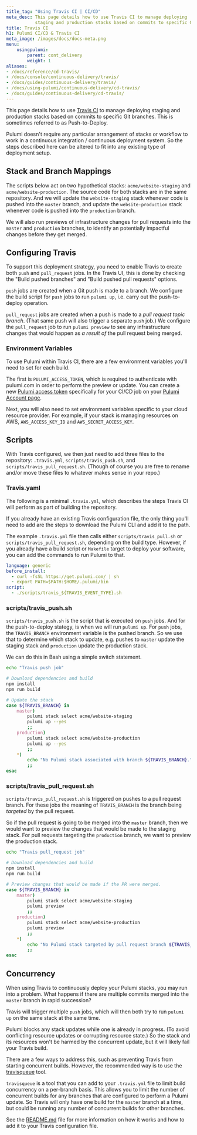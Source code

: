 ```yaml
---
title_tag: "Using Travis CI | CI/CD"
meta_desc: This page details how to use Travis CI to manage deploying
           staging and production stacks based on commits to specific Git branches.
title: Travis CI
h1: Pulumi CI/CD & Travis CI
meta_image: /images/docs/docs-meta.png
menu:
    usingpulumi:
        parent: cont_delivery
        weight: 1
aliases:
- /docs/reference/cd-travis/
- /docs/console/continuous-delivery/travis/
- /docs/guides/continuous-delivery/travis/
- /docs/using-pulumi/continuous-delivery/cd-travis/
- /docs/guides/continuous-delivery/cd-travis/
---
```


This page details how to use [Travis CI](https://travis-ci.com/) to manage deploying
staging and production stacks based on commits to specific Git branches. This is sometimes
referred to as Push-to-Deploy.

Pulumi doesn't require any particular arrangement of stacks or workflow to work in a
continuous integration / continuous deployment system. So the steps described here can be
altered to fit into any existing type of deployment setup.

## Stack and Branch Mappings

The scripts below act on two hypothetical stacks: `acme/website-staging` and
`acme/website-production`. The source code for both stacks are in the same repository. And we will
update the `website-staging` stack whenever code is pushed into the `master` branch, and update the
`website-production` stack whenever code is pushed into the `production` branch.

We will also run previews of infrastructure changes for pull requests into the `master` and
`production` branches, to identify an potentially impactful changes before they get merged.

## Configuring Travis

To support this deployment strategy, you need to enable Travis to create both `push` and
`pull_request` jobs. In the Travis UI, this is done by checking the "Build pushed branches" and
"Build pushed pull requests" options.

`push` jobs are created when a Git push is made to a branch. We configure the build script for
`push` jobs to run `pulumi up`, i.e. carry out the push-to-deploy operation.

`pull_request` jobs are created when a push is made to a _pull request topic branch_. (That same
push will also trigger a separate `push` job.) We configure the `pull_request` job to run
`pulumi preview` to see any infrastructure changes that would happen as _a result of_ the pull
request being merged.

### Environment Variables

To use Pulumi within Travis CI, there are a few environment variables you'll need to set for each
build.

The first is `PULUMI_ACCESS_TOKEN`, which is required to authenticate with pulumi.com in order to
perform the preview or update. You can create a new
[Pulumi access token](/docs/pulumi-cloud/accounts#access-tokens) specifically for your
CI/CD job on your [Pulumi Account page](https://app.pulumi.com/account/tokens).

Next, you will also need to set environment variables specific to your cloud resource provider.
For example, if your stack is managing resources on AWS, `AWS_ACCESS_KEY_ID` and
`AWS_SECRET_ACCESS_KEY`.

## Scripts

With Travis configured, we then just need to add three files to the repository:
`.travis.yml`, `scripts/travis_push.sh`, and `scripts/travis_pull_request.sh`. (Though of course
you are free to rename and/or move these files to whatever makes sense in your repo.)

### Travis.yaml

The following is a minimal `.travis.yml`, which describes the steps Travis CI will perform as part
of building the repository.

If you already have an existing Travis configuration file, the only thing you'll need to add are
the steps to download the Pulumi CLI and add it to the path.

The example `.travis.yml` file then calls either `scripts/travis_pull.sh` or
`scripts/travis_pull_request.sh`, depending on the build type. However, if you already have a
build script or `Makefile` target to deploy your software, you can add the commands
to run Pulumi to that.

```yaml
language: generic
before_install:
  - curl -fsSL https://get.pulumi.com/ | sh
  - export PATH=$PATH:$HOME/.pulumi/bin
script:
  - ./scripts/travis_${TRAVIS_EVENT_TYPE}.sh
```

### scripts/travis_push.sh

`scripts/travis_push.sh` is the script that is executed on `push` jobs. And for the push-to-deploy stategy,
is when we will run `pulumi up`. For `push` jobs, the `TRAVIS_BRANCH` environment variable is the
pushed branch. So we use that to determine which stack to update, e.g. pushes to `master` update the
staging stack and `production` update the production stack.

We can do this in Bash using a simple switch statement.

```bash
echo "Travis push job"

# Download dependencies and build
npm install
npm run build

# Update the stack
case ${TRAVIS_BRANCH} in
    master)
        pulumi stack select acme/website-staging
        pulumi up --yes
        ;;
    production)
        pulumi stack select acme/website-production
        pulumi up --yes
        ;;
    *)
        echo "No Pulumi stack associated with branch ${TRAVIS_BRANCH}."
        ;;
esac
```

### scripts/travis_pull_request.sh

`scripts/travis_pull_request.sh` is triggered on pushes to a pull request branch. For these jobs
the meaning of `TRAVIS_BRANCH` is the branch being _targeted_ by the pull request.

So if the pull request is going to be merged into the `master` branch, then we would want to
preview the changes that would be made to the staging stack. For pull requests targeting the
`production` branch, we want to preview the production stack.

```bash
echo "Travis pull_request job"

# Download dependencies and build
npm install
npm run build

# Preview changes that would be made if the PR were merged.
case ${TRAVIS_BRANCH} in
    master)
        pulumi stack select acme/website-staging
        pulumi preview
        ;;
    production)
        pulumi stack select acme/website-production
        pulumi preview
        ;;
    *)
        echo "No Pulumi stack targeted by pull request branch ${TRAVIS_BRANCH}."
        ;;
esac
```

## Concurrency

When using Travis to continuously deploy your Pulumi stacks, you may run into a problem. What
happens if there are multiple commits merged into the `master` branch in rapid succession?

Travis will trigger multiple `push` jobs, which will then both try to run `pulumi up` on the
same stack at the same time.

Pulumi blocks any stack updates while one is already in progress. (To avoid conflicting resource
updates or corrupting resource state.) So the stack and its resources won't be harmed by the
concurrent update, but it will likely fail your Travis build.

There are a few ways to address this, such as preventing Travis from starting concurrent builds.
However, the recommended way is to use the [travisqueue](https://github.com/pulumi/travisqueue)
tool.

`travisqueue` is a tool that you can add to your `.travis.yml` file to limit build concurrency on
a per-branch basis. This allows you to limit the number of concurrent builds for any branches that
are configured to perform a Pulumi update. So Travis will only have one build for the `master`
branch at a time, but could be running any number of concurrent builds for other branches.

See the [README.md](https://github.com/pulumi/travisqueue/blob/master/README.md) file for more
information on how it works and how to add it to your Travis configuration file.
